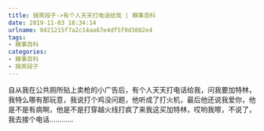 ```yaml
---
title: 搞笑段子->有个人天天打电话给我 | 糗事百科
date: 2019-11-03 18:34:14
urlname: 0421215f7a2c14aa67e4df5f9d3882e4
tags: 
- 糗事百科
categories:
- 糗事百科
- 搞笑段子
---
```

自从我在公共厕所贴上卖枪的小广告后，有个人天天打电话给我，问我要加特林，我特么哪有那玩意，我说打个鸡没问题，他听成了打火机，最后他还说我爱你，他是不是有病啊，他是不是打穿越火线打疯了来我这买加特林，哎哟我嚓，不说了，我去接个电话…………


